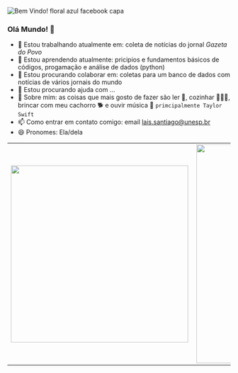 
![Bem Vindo! floral azul facebook capa](https://github.com/Laissantiago/Laissantiago/assets/88506400/e2f0bd83-4eaa-4f01-a86b-2cfe9047c78f)

### Olá Mundo! 👋
- 🔭 Estou trabalhando atualmente em: coleta de notícias do jornal *Gazeta do Povo* 
- 🌱 Estou aprendendo atualmente: pricipios e fundamentos básicos de códigos, progamação e análise de dados (python)
- 👯 Estou procurando colaborar em: coletas para um banco de dados com notícias de vários jornais do mundo
- 🤔 Estou procurando ajuda com ...
- 💬 Sobre mim: as coisas que mais gosto de fazer são ler 📖, cozinhar 👩🏻‍🍳, brincar com meu cachorro 🐕 e ouvir música 🎵 `primcipalmente Taylor Swift`
- 📫 Como entrar em contato comigo: email lais.santiago@unesp.br
- 😄 Pronomes: Ela/dela

<center>
<table>
    <tr>
        <td><img width="400px" align="left" src="https://github-readme-stats.vercel.app/api/top-langs/?username=Laissantiago&hide=html&layout=compact&theme=buefy" /></td>
        <td><img width="495px" align="left" src="https://github-readme-stats.vercel.app/api?username=Laissantiago&theme=buefy"/></td>
    </tr>   
</table>
</center>  
